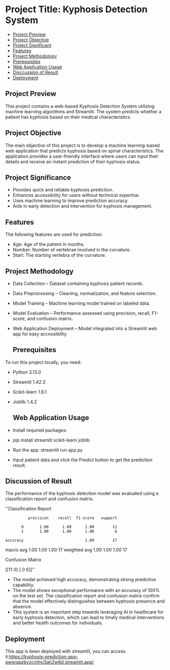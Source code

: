 # Project Title: Kyphosis Detection System
- [Project Preview](#project-preview)
- [Project Objective](#project-objective)
- [Project Significant](#project-significant)
- [Features](#features)
- [Project Methodology](#project-methodology)
- [Prerequisites](#prerequisites)
- [Web Application Usage](#web-application-usage)
- [Disccussion of Result](#discussion-of-result)
- [Deployment](#deployment)


## Project Preview
This project contains a web-based Kyphosis Detection System utilizing machine learning algorithms and Streamlit. The system predicts whether a patient has kyphosis based on their medical characteristics.

## Project Objective
The main objective of this project is to develop a machine learning-based web application that predicts kyphosis based on spinal characteristics. The application provides a user-friendly interface where users can input their details and receive an instant prediction of their kyphosis status.

## Project Significance
- Provides quick and reliable kyphosis prediction.
- Enhances accessibility for users without technical expertise.
- Uses machine learning to improve prediction accuracy.
- Aids in early detection and intervention for kyphosis management.

## Features 
The following features are used for prediction:
- Age: Age of the patient in months.
- Number: Number of vertebrae involved in the curvature.
- Start: The starting vertebra of the curvature.

## Project Methodology
- Data Collection – Dataset containing kyphosis patient records.
- Data Preprocessing – Cleaning, normalization, and feature selection.
- Model Training – Machine learning model trained on labeled data.
- Model Evaluation – Performance assessed using precision, recall, F1-score, and confusion matrix.
- Web Application Deployment – Model integrated into a Streamlit web app for easy accessibility.

  ## Prerequisites
To run this project locally, you need:
- Python 3.13.0
- Streamlit 1.42.2
- Scikit-learn 1.6.1
- Joblib 1.4.2

  ## Web Application Usage
- Install required packages:
- pip install streamlit scikit-learn joblib
- Run the app:
streamlit run app.py
- Input patient data and click the Predict button to get the prediction result.


## Discussion of Result
The performance of the kyphosis detection model was evaluated using a classification report and confusion matrix.

''Classification Report

              precision    recall  f1-score   support

           0       1.00      1.00      1.00        11
           1       1.00      1.00      1.00         6

    accuracy                           1.00        17
   macro avg       1.00      1.00      1.00        17
weighted avg       1.00      1.00      1.00        17

Confusion Matrix

[[11  0]
 [ 0  6]]''

- The model achieved high accuracy, demonstrating strong predictive capability.
- The model shows exceptional performance with an accuracy of 100% on the test set. The classification report and confusion matrix confirm that the model effectively distinguishes between kyphosis presence and absence.
- This system is an important step towards leveraging AI in healthcare for early kyphosis detection, which can lead to timely medical interventions and better health outcomes for individuals.

## Deployment
This app is been deployed with streamlit, you can access it:https://kyphosis-prediction-app-pwgrqpzbyzcmhyi3ah2w6d.streamlit.app/
